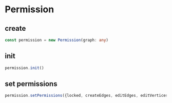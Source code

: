 # Permission

## create

```ts
const permission = new Permission(graph: any)
```

## init

```ts
permission.init()
```

## set permissions

```ts
permission.setPermissions({locked, createEdges, editEdges, editVertices, cloneCells})
```
